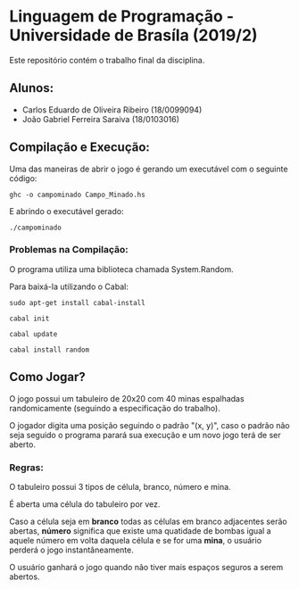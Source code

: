 # Linguagem de Programação - Universidade de Brasíla (2019/2)
Este repositório contém o trabalho final da disciplina.

## Alunos:
* Carlos Eduardo de Oliveira Ribeiro (18/0099094)
* João Gabriel Ferreira Saraiva (18/0103016)

## Compilação e Execução:
Uma das maneiras de abrir o jogo é gerando um executável com o seguinte código:
```shell
ghc -o campominado Campo_Minado.hs
```
E abrindo o executável gerado:
```shell
./campominado
```

### Problemas na Compilação:
O programa utiliza uma biblioteca chamada System.Random.

Para baixá-la utilizando o Cabal:
```shell
sudo apt-get install cabal-install

cabal init

cabal update

cabal install random
```

## Como Jogar?
O jogo possui um tabuleiro de 20x20 com 40 minas espalhadas randomicamente (seguindo a especificação do trabalho).

O jogador digita uma posição seguindo o padrão "(x, y)", caso o padrão não seja seguido o programa parará sua execução e um novo jogo terá de ser aberto.

### Regras:
O tabuleiro possui 3 tipos de célula, branco, número e mina.

É aberta uma célula do tabuleiro por vez. 

Caso a célula seja em **branco** todas as células em branco adjacentes serão abertas, **número** significa que existe uma quatidade de bombas igual a aquele número em volta daquela célula e se for uma **mina**, o usuário perderá o jogo instantâneamente.

O usuário ganhará o jogo quando não tiver mais espaços seguros a serem abertos.